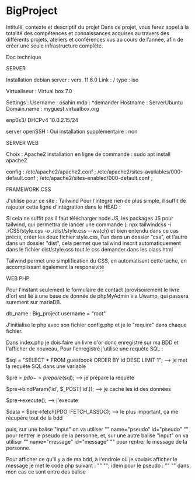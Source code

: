 # BigProject
Intitulé, contexte et descriptif du projet Dans ce projet, vous ferez appel à la totalité des compétences et connaissances acquises au travers des différents projets, ateliers et conférences vus au cours de l’année, afin de créer une seule infrastructure complète.

Doc technique

SERVER

Installation debian server : vers. 11.6.0 Link : / type : iso

Virtualiseur : Virtual box 7.0

Settings : Username : osahin mdp : *demander Hostname : ServerUbuntu Domain.name : myguest.virtualbox.org

enp0s3/ DHCPv4 10.0.2.15/24

server openSSH : Oui installation supplémentaire : non

SERVER WEB

Choix : Apache2 installation en ligne de commande : sudo apt install apache2

config : /etc/apache2/apache2.conf ; /etc/apache2/sites-availables/000-default.conf ; /etc/apache2/sites-enabled/000-default.conf ;

FRAMEWORK CSS

J'utilise pour ce site : Tailwind Pour l'intégré rien de plus simple, il suffit de rajouter cette ligne d'intégration dans le HEAD :
<script src="https://cdn.tailwindcss.com"></script>
Si cela ne suffit pas il faut télécharger node.JS, les packages JS pour tailwind, qui permettra de lancer une commande (: npx tailwindcss -i ./CSS/style.css -o ./dist/style.css --watch) et bien entendu dans ce cas précis, créer les deux fichier style.css, l'un dans un dossier "css", et l'autre dans un dossier "dist", cela permet que tailwind inscrit automatiquement dans le fichier dist/style.css tout le css demander dans les class html

Tailwind permet une simplification du CSS, en automatisant cette tache, en accomplissant également la responsivité

WEB PHP

Pour l'instant seulement le formulaire de contact (provisoirement le livre d'or) est lié à une base de donnée de phpMyAdmin via Uwamp, qui passera surement sur mariaDB.

db_name : Big_project username = "root"

J'initialise le php avec son fichier config.php et je le "require" dans chaque fichier.

Dans index.php je dois faire un livre d'or donc enregistré sur ma BDD et l'afficher de nouveau, Pour l'enregistré j'utilise une requête SQL :

$sql = "SELECT * FROM guestbook ORDER BY id DESC LIMIT 1"; --> je met la requête SQL dans une variable

$pre = $pdo->prepare($sql); --> je prépare la requête

$pre->bindParam('id', $_POST['id']); --> je cache les id des données

$pre->execute(); --> j'execute

$data = $pre->fetch(PDO::FETCH_ASSOC); --> le plus important, ça me récupère tout de la bdd

puis, sur une balise "input" on va utiliser "" name="pseudo" id="pseudo" "" pour rentrer le pseudo de la personne, et, sur une autre balise "input" on va utiliser "" name="message" id="message" "" pour rentrer le message de la personne.

Pour afficher ce qu'il y a de ma bdd, à l'endroie où je voulais afficher le message je met le code php suivant : "" ""; idem pour le pseudo : "" "" dans mon cas ce sont entre des balise

